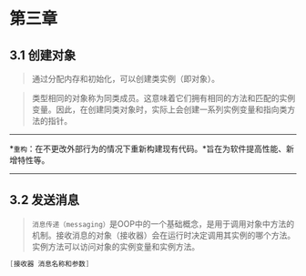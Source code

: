 # 第三章

## 3.1 创建对象
> 通过分配内存和初始化，可以创建类实例（即对象）。

>类型相同的对象称为同类成员。这意味着它们拥有相同的方法和匹配的实例变量。因此，在创建同类对象时，实际上会创建一系列实例变量和指向类方法的指针。

---

*`重构`：在不更改外部行为的情况下重新构建现有代码。*旨在为软件提高性能、新增特性等。

---

## 3.2 发送消息
> `消息传递（messaging）`是OOP中的一个基础概念，是用于调用对象中方法的机制。接收消息的对象（接收器）会在运行时决定调用其实例的哪个方法。 实例方法可以访问对象的实例变量和实例方法。

```Objective-C
[接收器 消息名称和参数]
```